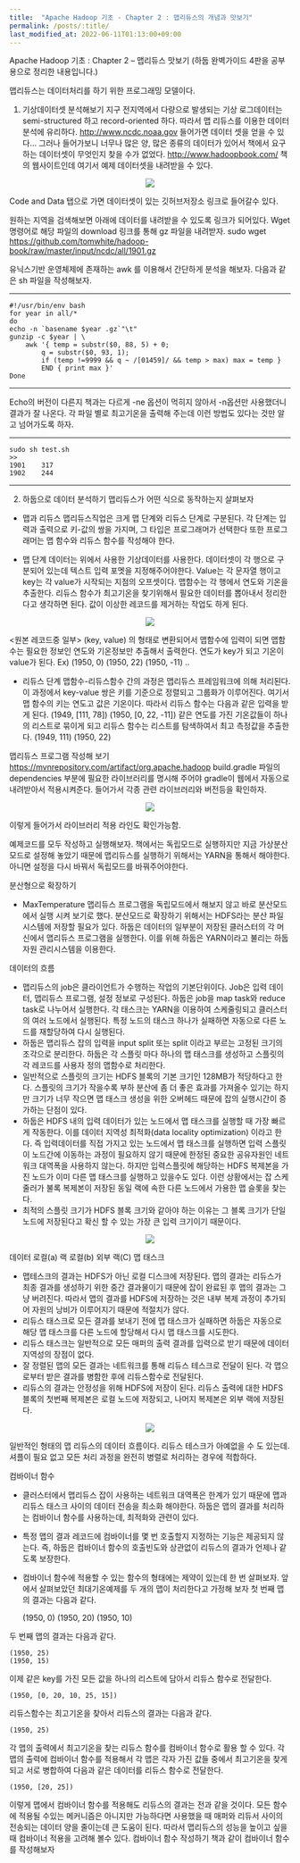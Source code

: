```yaml
---
title:  "Apache Hadoop 기초 - Chapter 2 : 맵리듀스의 개념과 맛보기"
permalink: /posts/:title/
last_modified_at: 2022-06-11T01:13:00+09:00
---
```


Apache Hadoop 기초 : Chapter 2 – 맵리듀스 맛보기
(하둡 완벽가이드 4판을 공부용으로 정리한 내용입니다.)

맵리듀스는 데이터처리를 하기 위한 프로그래밍 모델이다.

1.	기상데이터셋 분석해보기
지구 전지역에서 다량으로 발생되는 기상 로그데이터는 semi-structured 하고 record-oriented 하다. 따라서 맵 리듀스를 이용한 데이터분석에 유리하다.
http://www.ncdc.noaa.gov
들어가면 데이터 셋을 얻을 수 있다… 그러나 들어가보니 너무나 많은 양, 많은 종류의 데이터가 있어서 책에서 요구하는 데이터셋이 무엇인지 찾을 수가 없었다.
http://www.hadoopbook.com/
책의 웹사이트인데 여기서 예제 데이터셋을 내려받을 수 있다.
 
<p align="center"><img src="{{site.url}}/assets/images/20220611_1.png"></p>

Code and Data 탭으로 가면 데이터셋이 있는 깃허브저장소 링크로 들어갈수 있다.

원하는 지역을 검색해보면 아래에 데이터를 내려받을 수 있도록 링크가 되어있다. Wget 명령어로 해당 파일의 download 링크를 통해 gz 파일을 내려받자.
sudo  wget \
https://github.com/tomwhite/hadoop-book/raw/master/input/ncdc/all/1901.gz

유닉스기반 운영체제에 존재하는 awk 를 이용해서 간단하게 분석을 해보자.
다음과 같은 sh 파일을 작성해보자.

---
    #!/usr/bin/env bash
    for year in all/*
    do
    echo -n `basename $year .gz`"\t"
    gunzip -c $year | \
        awk '{ temp = substr($0, 88, 5) + 0;
            q = substr($0, 93, 1);
            if (temp !=9999 && q ~ /[01459]/ && temp > max) max = temp }
            END { print max }'
    Done
---

Echo의 버전이 다른지 책과는 다르게 -ne 옵션이 먹히지 않아서 -n옵션만 사용했더니 결과가 잘 나온다. 각 파일 별로 최고기온을 출력해 주는데 이런 방법도 있다는 것만 알고 넘어가도록 하자.

---
    sudo sh test.sh
    >>
    1901    317
    1902    244 
---


2.	하둡으로 데이터 분석하기
맵리듀스가 어떤 식으로 동작하는지 살펴보자
-	맵과 리듀스
맵리듀스직업은 크게 맵 단계와 리듀스 단계로 구분된다. 각 단계는 입력과 출력으로 키-값의 쌍을 가지며, 그 타입은 프로그래머가 선택한다 또한 프로그래머는 맵 함수와 리듀스 함수를 작성해야 한다.

-	맵 단계
데이터는 위에서 사용한 기상데이터를 사용한다. 데이터셋이 각 행으로 구분되어 있는데 텍스트 입력 포멧을 지정해주어야한다. Value는 각 문자열 행이고 key는 각 value가 시작되는 지점의 오프셋이다.
맵함수는 각 행에서 연도와 기온을 추출한다. 리듀스 함수가 최고기온을 찾기위해서 필요한 데이터를 뽑아내서 정리한다고 생각하면 된다. 값이 이상한 레코드를 제거하는 작업도 하게 된다.
 


<p align="center"><img src="{{site.url}}/assets/images/20220611_12png"></p>



<원본 레코드중 일부>
(key, value) 의 형태로 변환되어서 맵함수에 입력이 되면 맵함수는 필요한 정보인 연도와 기온정보만 추출해서 출력한다. 연도가 key가 되고 기온이 value가 된다.
Ex)
(1950, 0)
(1950, 22)
(1950, -11)
..

-	리듀스 단계
맵함수-리듀스함수 간의 과정은 맵리듀스 프레임워크에 의해 처리된다. 이 과정에서 key-value 쌍은 키를 기준으로 정렬되고 그룹화가 이루어진다. 여기서 맵 함수의 키는 연도고 값은 기온이다. 따라서 리듀스 함수는 다음과 같은 입력을 받게 된다. 
(1949, [111, 78])
(1950, [0, 22, -11])
같은 연도를 가진 기온값들이 하나의 리스트로 묶이게 되고 리듀스 함수는 리스트를 탐색하여서 최고 측정값을 추출한다. 
(1949, 111)
(1950, 22)

맵리듀스 프로그램 작성해 보기
https://mvnrepository.com/artifact/org.apache.hadoop
build.gradle 파일의 dependencies 부분에 필요한 라이브러리를 명시해 주어야 gradle이 웹에서 자동으로 내려받아서 적용시켜준다. 들어가서 각종 관련 라이브러리와 버전등을 확인하자.
 

<p align="center"><img src="{{site.url}}/assets/images/20220611_3.png"></p>


이렇게 들어가서 라이브러리 적용 라인도 확인가능함.

예제코드를 모두 작성하고 실행해보자. 책에서는 독립모드로 실행하지만 지금 가상분산모드로 설정해 놓았기 때문에 맵리듀스를 실행하기 위해서는 YARN을 통해서 해야한다. 아니면 설정을 다시 바꿔서 독립모드를 바꿔주어야한다.



분산형으로 확장하기
-	MaxTemperature 맵리듀스 프로그램을 독립모드에서 해보지 않고 바로 분산모드에서 실행 시켜 보기로 했다. 분산모드로 확장하기 위해서는 HDFS라는 분산 파일시스템에 저장할 필요가 있다. 하둡은 데이터의 일부분이 저장된 클러스터의 각 머신에서 맵리듀스 프로그램을 실행한다. 이를 위해 하둡은 YARN이라고 불리는 하둡 자원 관리시스템을 이용한다.

데이터의 흐름
-	맵리듀스의 job은 클라이언트가 수행하는 작업의 기본단위이다. Job은 입력 데이터, 맵리듀스 프로그램, 설정 정보로 구성된다. 하둡은 job을 map task와 reduce task로 나누어서 실행한다. 각 태스크는 YARN을 이용하여 스케줄링되고 클러스터의 여러 노드에서 실행된다. 특정 노드의 태스크 하나가 실패하면 자동으로 다른 노드를 재할당하여 다시 실행된다. 
-	하둡은 맵리듀스 잡의 입력을 input split 또는 split 이라고 부르는 고정된 크기의 조각으로 분리한다. 하둡은 각 스플릿 마다 하나의 맵 태스크를 생성하고 스플릿의 각 레코드를 사용자 정의 맵함수로 처리한다.
-	일반적으로 스플릿의 크기는 HDFS 블록의 기본 크기인 128MB가 적당하다고 한다. 스플릿의 크기가 작을수록 부하 분산에 좀 더 좋은 효과를 가져올수 있기는 하지만 크기가 너무 작으면 맵 태스크 생성을 위한 오버헤드 때문에 잡의 실행시간이 증가하는 단점이 있다.
-	하둡은 HDFS 내의 입력 데이터가 있는 노드에서 맵 태스크를 실행할 때 가장 빠르게 작동한다. 이를 데이터 지역성 최적화(data locality optimization) 이라고 한다. 즉 입력데이터를 직접 가지고 있는 노드에서 맵 태스크를 실행하면 입력 스플릿이 노드간에 이동하는 과정이 필요하지 않기 때문에 한정된 중요한 공유자원인 네트워크 대역폭을 사용하지 않는다. 하지만 입력스플릿에 해당하는 HDFS 복제본을 가진 노드가 이미 다른 맵 태스크를 실행하고 있을수도 있다. 이런 상황에서는 잡 스케줄러가 불록 복제본이 저장된 동일 랙에 속한 다른 노드에서 가용한 맵 슬롯을 찾는다.
-	최적의 스플릿 크기가 HDFS 블록 크기와 같아야 하는 이유는 그 블록 크기가 단일 노드에 저장된다고 확신 할 수 있는 가장 큰 입력 크기이기 때문이다. 


<p align="center"><img src="{{site.url}}/assets/images/20220611_4.png"></p>


데이터 로컬(a) 랙 로컬(b) 외부 랙(C) 맵 태스크

-	맵테스크의 결과는 HDFS가 아닌 로컬 디스크에 저장된다. 맵의 결과는 리듀스가 최종 결과를 생성하기 위한 중간 결과물이기 때문에 잡이 완료된 후 맵의 결과는 그냥 버려진다. 따라서 맵의 결과를 HDFS에 저장하는 것은 내부 복제 과정이 추가되어 자원의 낭비가 이루어지기 때문에 적절치가 않다.
-	리듀스 태스크로 모든 결과를 보내기 전에 맵 태스크가 실패하면 하둡은 자동으로 해당 맵 태스크를 다른 노드에 할당해서 다시 맵 태스크를 시도한다.
-	리듀스 태스크는 일반적으로 모든 매퍼의 출력 결과를 입력으로 받기 때문에 데이터 지역성의 장점이 없다.
-	잘 정렬된 맵의 모든 결과는 네트워크를 통해 리듀스 테스크로 전달이 된다. 각 맵으로부터 받은 결과를 병함한 후에 리듀스함수로 전달된다.
-	리듀스의 결과는 안정성을 위해 HDFS에 저장이 된다. 리듀스 출력에 대한 HDFS 블록의 첫번째 복제본은 로컬 노드에 저장되고, 나머지 복제본은 외부 랙에 저장된다. 
 
<p align="center"><img src="{{site.url}}/assets/images/20220611_5.png"></p>

 일반적인 형태의 맵 리듀스의 데이터 흐름이다. 리듀스 테스크가 아예없을 수 도 있는데. 셔플이 필요 없고 모든 처리 과정을 완전히 병렬로 처리하는 경우에 적합하다.


컴바이너 함수
-	클러스터에서 맵리듀스 잡이 사용하는 네트워크 대역폭은 한계가 있기 때문에 맵과 리듀스 태스크 사이의 데이터 전송을 최소화 해야한다. 하둡은 맵의 결과를 처리하는 컴바이너 함수를 사용하는데, 최적화와 관련이 있다.
-	특정 맵의 결과 레코드에 컴바이너를 몇 번 호출할지 지정하는 기능은 제공되지 않는다. 즉, 하둡은 컴바이너 함수의 호출빈도와 상관없이 리듀스의 결과가 언제나 같도록 보장한다.
-	컴바이너 함수에 적용할 수 있는 함수의 형태에는 제약이 있는데 한 번 살펴보자.
앞에서 살펴보았던 최대기온예제를 두 개의 맵이 처리한다고 가정해 보자
첫 번째 맵의 결과는 다음과 같다.

    (1950, 0)
    (1950, 20)
    (1950, 10)

두 번째 맵의 결과는 다음과 같다.

    (1950, 25)
    (1950, 15)

이제 같은 key를 가진 모든 값을 하나의 리스트에 담아서 리듀스 함수로 전달한다.

    (1950, [0, 20, 10, 25, 15])

리듀스함수는 최고기온을 찾아서 리듀스의 결과는 다음과 같다. 

    (1950, 25)

각 맵의 출력에서 최고기온을 찾는 리듀스 함수를 컴바이너 함수로 활용 할 수 있다. 각 맵의 출력에 컴바이너 함수를 적용해서 각 맵은 각자 가진 값들 중에서 최고기온을 찾게 되고 서로 병합하여 다음과 같은 데이터를 리듀스 함수로 전달한다.

    (1950, [20, 25])

이렇게 맵에서 컴바이너 함수를 적용해도 리듀스의 결과는 전과 같을 것이다. 모든 함수에 적용될 수있는 메커니즘은 아니지만 가능하다면 사용했을 때 매퍼와 리듀서 사이의 전송되는 데이터 양을 줄이는데 큰 도움이 된다. 따라서 맵리듀스의 성능을 높이고 싶을 때 컴바이너 적용을 고려해 볼수 있다.
컴바이너 함수 작성하기
책과 같이 컴바이너 함수를 작성해보자 

